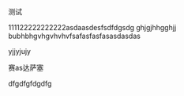 测试

111122222222222asdaasdesfsdfdgsdg
ghjgjhhgghjj
bubhbhgvhgvhvhvfsafasfasfasasdasdas

yjjyjujy

赛as达萨塞

dfgdfgfdgdfg